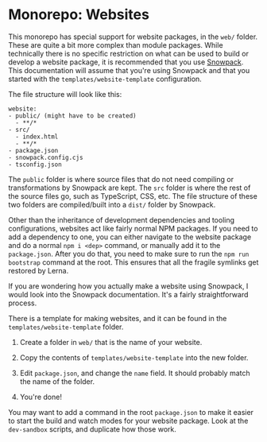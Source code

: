 # Monorepo: Websites

This monorepo has special support for website packages, in the `web/` folder. These are quite a bit more complex than module packages. While technically there is no specific restriction on what can be used to build or develop a website package, it is recommended that you use [Snowpack](https://www.snowpack.dev/). This documentation will assume that you're using Snowpack and that you started with the `templates/website-template` configuration.

The file structure will look like this:
```
website:
- public/ (might have to be created)
  - **/*
- src/
  - index.html
  - **/*
- package.json
- snowpack.config.cjs
- tsconfig.json
```

The `public` folder is where source files that do not need compiling or transformations by Snowpack are kept. The `src` folder is where the rest of the source files go, such as TypeScript, CSS, etc. The file structure of these two folders are compiled/built into a `dist/` folder by Snowpack.

Other than the inheritance of development dependencies and tooling configurations, websites act like fairly normal NPM packages. If you need to add a dependency to one, you can either navigate to the website package and do a normal `npm i <dep>` command, or manually add it to the `package.json`. After you do that, you need to make sure to run the `npm run bootstrap` command at the root. This ensures that all the fragile symlinks get restored by Lerna.

If you are wondering how you actually make a website using Snowpack, I would look into the Snowpack documentation. It's a fairly straightforward process.

There is a template for making websites, and it can be found in the `templates/website-template` folder.

1. Create a folder in `web/` that is the name of your website.

2. Copy the contents of `templates/website-template` into the new folder.

3. Edit `package.json`, and change the `name` field. It should probably match the name of the folder.

4. You're done!

You may want to add a command in the root `package.json` to make it easier to start the build and watch modes for your website package. Look at the `dev-sandbox` scripts, and duplicate how those work.
